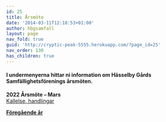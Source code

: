 ```yaml
---
id: 25
title: Årsmöte
date: '2014-03-11T12:18:53+01:00'
author: hbgsamfall
layout: page
nav_fold: true
guid: 'http://cryptic-peak-5555.herokuapp.com/?page_id=25'
nav_order: 130
has_children: true
---
```


#### I undermenyerna hittar ni information om Hässelby Gårds Samfällighetsförenings årsmöten.

**2022 Årsmöte – Mars**  
[Kallelse, handlingar](http://www.hbgsamfall.win/wp-content/uploads/2022/03/Kallelse-till-arsstamma-2022-Komplett.pdf)

**[Föregående år](http://hbgsamfall.win/index.php/information-2/foregaende-ars-arsmoten/ "Föregående års årsmöten")**
